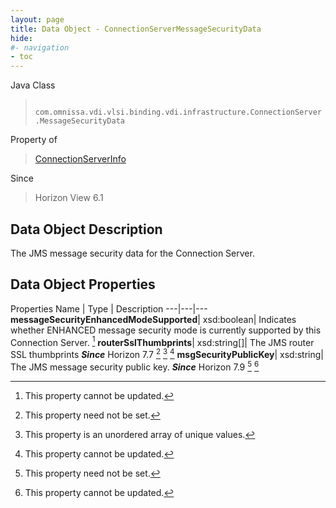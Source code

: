 ```yaml
---
layout: page
title: Data Object - ConnectionServerMessageSecurityData
hide:
#- navigation
- toc
---
```






Java Class
> ` com.omnissa.vdi.vlsi.binding.vdi.infrastructure.ConnectionServer.MessageSecurityData`

Property of
> [ConnectionServerInfo](vdi.infrastructure.ConnectionServer.ConnectionServerInfo.md#field_detail)

Since
> Horizon View 6.1


## Data Object Description

The JMS message security data for the Connection Server.

## Data Object Properties
Properties
Name |  Type |  Description
---|---|---
**messageSecurityEnhancedModeSupported**|  xsd:boolean|  Indicates whether ENHANCED message security mode is currently supported by this Connection Server. [^2]
**routerSslThumbprints**|  xsd:string[]|  The JMS router SSL thumbprints  **_Since_** Horizon 7.7 [^1] [^14] [^2]
**msgSecurityPublicKey**|  xsd:string|  The JMS message security public key.  **_Since_** Horizon 7.9 [^1] [^2]


 


[^1]: This property need not be set.
[^2]: This property cannot be updated.
[^14]: This property is an unordered array of unique values.